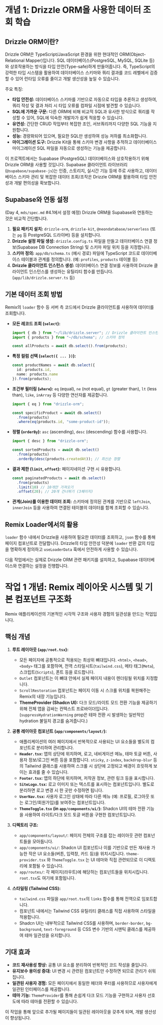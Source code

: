 # 개념 1: Drizzle ORM을 사용한 데이터 조회 학습

## Drizzle ORM이란?

Drizzle ORM은 TypeScript/JavaScript 환경을 위한 현대적인 ORM(Object-Relational Mapper)입니다. SQL 데이터베이스(PostgreSQL, MySQL, SQLite 등)와 상호작용하는 방식을 타입 안전(Type-safe)하게 만들어줍니다. 즉, TypeScript의 강력한 타입 시스템을 활용하여 데이터베이스 스키마와 쿼리 결과를 코드 레벨에서 검증할 수 있어 런타임 오류를 줄이고 개발 생산성을 높일 수 있습니다.

주요 특징:

*   **타입 안전성:** 데이터베이스 스키마를 기반으로 자동으로 타입을 추론하고 생성하여, 쿼리 작성 및 결과 처리 시 타입 오류를 컴파일 시점에 발견할 수 있습니다.
*   **SQL에 가까운 구문:** 다른 ORM에 비해 비교적 SQL과 유사한 방식으로 쿼리를 작성할 수 있어, SQL에 익숙한 개발자가 쉽게 적응할 수 있습니다.
*   **유연성:** 간단한 CRUD 작업부터 복잡한 조인, 서브쿼리까지 다양한 SQL 기능을 지원합니다.
*   **성능:** 경량화되어 있으며, 필요한 SQL만 생성하여 성능 저하를 최소화합니다.
*   **마이그레이션 도구:** Drizzle Kit을 통해 스키마 변경 사항을 추적하고 데이터베이스 마이그레이션 SQL 파일을 자동으로 생성하는 기능을 제공합니다.

이 프로젝트에서는 Supabase (PostgreSQL) 데이터베이스와 상호작용하기 위해 Drizzle ORM을 사용할 것입니다. Supabase 클라이언트 라이브러리(`@supabase/supabase-js`)는 인증, 스토리지, 실시간 기능 등에 주로 사용하고, 데이터베이스 스키마 관리 및 복잡한 데이터 조회/조작은 Drizzle ORM을 활용하여 타입 안전성과 개발 편의성을 확보합니다.

## Supabase와 연동 설정

(Day 4, `mds/spec.md` #4.1에서 설정 예정) Drizzle ORM을 Supabase와 연동하는 것은 비교적 간단합니다.

1.  **필요 패키지 설치:** `drizzle-orm`, `drizzle-kit`, `@neondatabase/serverless` (또는 `pg` 등 PostgreSQL 드라이버) 등을 설치합니다.
2.  **Drizzle 설정 파일 생성:** `drizzle.config.ts` 파일을 만들고 데이터베이스 연결 정보(Supabase DB Connection String) 및 스키마 파일 위치 등을 지정합니다.
3.  **스키마 정의:** `app/db/schema.ts` (예시 경로) 파일에 TypeScript 코드로 데이터베이스 테이블과 관계를 정의합니다. (예: `profiles`, `products` 테이블 등)
4.  **Drizzle 클라이언트 인스턴스 생성:** 데이터베이스 연결 정보를 사용하여 Drizzle 클라이언트 인스턴스를 생성하는 유틸리티 함수를 만듭니다. (`app/lib/drizzle.server.ts` 등)

## 기본 데이터 조회 방법

Remix의 `loader` 함수 등 서버 측 코드에서 Drizzle 클라이언트를 사용하여 데이터를 조회합니다.

*   **모든 레코드 조회 (`select`):**
    ```typescript
    import { db } from "~/lib/drizzle.server"; // Drizzle 클라이언트 인스턴스
    import { products } from "~/db/schema"; // 스키마 정의

    const allProducts = await db.select().from(products);
    ```
*   **특정 컬럼 선택 (`select({ ... })`):**
    ```typescript
    const productNames = await db.select({ 
      id: products.id,
      name: products.name 
    }).from(products);
    ```
*   **조건부 필터링 (`where`):** `eq` (equal), `ne` (not equal), `gt` (greater than), `lt` (less than), `like`, `inArray` 등 다양한 연산자를 제공합니다.
    ```typescript
    import { eq } from "drizzle-orm";

    const specificProduct = await db.select()
      .from(products)
      .where(eq(products.id, "some-product-id"));
    ```
*   **정렬 (`orderBy`):** `asc` (ascending), `desc` (descending) 함수를 사용합니다.
    ```typescript
    import { desc } from "drizzle-orm";

    const sortedProducts = await db.select()
      .from(products)
      .orderBy(desc(products.createdAt)); // 최신순 정렬
    ```
*   **결과 제한 (`limit`, `offset`):** 페이지네이션 구현 시 유용합니다.
    ```typescript
    const paginatedProducts = await db.select()
      .from(products)
      .limit(10) // 10개만 가져오기
      .offset(20); // 20개 건너뛰기 (3페이지)
    ```
*   **관계(Join)를 이용한 데이터 조회:** 스키마에 정의된 관계를 기반으로 `leftJoin`, `innerJoin` 등을 사용하여 연결된 테이블의 데이터를 함께 조회할 수 있습니다.

## Remix Loader에서의 활용

`loader` 함수 내에서 Drizzle을 사용하여 필요한 데이터를 조회하고, `json` 함수를 통해 페이지 컴포넌트로 전달합니다. Drizzle의 타입 안전성 덕분에 `loader` 반환 값의 타입을 명확하게 정의하고 `useLoaderData` 훅에서 안전하게 사용할 수 있습니다.

다음 작업에서는 실제로 Drizzle ORM 관련 패키지를 설치하고, Supabase 데이터베이스와 연결하는 설정을 진행합니다. 

# 작업 1 개념: Remix 레이아웃 시스템 및 기본 컴포넌트 구조화

Remix 애플리케이션의 기본적인 시각적 구조와 사용자 경험의 일관성을 만드는 작업입니다.

## 핵심 개념

1.  **루트 레이아웃 (`app/root.tsx`):**
    *   모든 페이지에 공통적으로 적용되는 최상위 뼈대입니다. `<html>`, `<head>`, `<body>` 태그를 포함하며, 전역 스타일시트(`tailwind.css`), 메타 태그(`Meta`), 스크립트(`Scripts`), 폰트 등을 로드합니다.
    *   `Outlet` 컴포넌트는 이 뼈대 안에서 실제 페이지 내용이 렌더링될 위치를 지정합니다.
    *   `ScrollRestoration` 컴포넌트는 페이지 이동 시 스크롤 위치를 복원해주는 Remix의 내장 기능입니다.
    *   **ThemeProvider (Shadcn UI):** 다크 모드/라이트 모드 전환 기능을 제공하기 위해 전체 앱을 감싸는 컨텍스트 프로바이더입니다. (`suppressHydrationWarning` prop은 테마 전환 시 발생하는 일반적인 hydration 불일치 경고를 숨겨줍니다.)

2.  **공통 레이아웃 컴포넌트 (`app/components/layout/`):**
    *   애플리케이션의 여러 페이지에서 반복적으로 사용되는 UI 요소들을 별도의 컴포넌트로 분리하여 관리합니다.
    *   **`Header.tsx`:** 앱의 상단에 위치하며, 로고, 네비게이션 메뉴, 테마 토글 버튼, 사용자 정보/로그인 버튼 등을 포함합니다. `sticky`, `z-index`, `backdrop-blur` 등의 Tailwind 클래스를 사용하여 스크롤 시 상단에 고정되고 배경이 흐릿하게 보이는 효과를 줄 수 있습니다.
    *   **`Footer.tsx`:** 앱의 하단에 위치하며, 저작권 정보, 관련 링크 등을 표시합니다.
    *   **`SiteLogo.tsx`:** 로고 이미지 또는 텍스트를 표시하는 컴포넌트입니다. 별도로 분리하면 로고 변경 시 한 곳만 수정하면 됩니다.
    *   **`UserNav.tsx`:** 사용자 로그인 상태에 따라 다른 메뉴 (예: 프로필, 로그아웃 또는 로그인/회원가입)를 보여주는 컴포넌트입니다.
    *   **`ThemeToggle.tsx` (in `app/components/ui/`):** Shadcn UI의 테마 전환 기능을 사용하여 라이트/다크 모드 토글 버튼을 구현한 컴포넌트입니다.

3.  **디렉토리 구조:**
    *   `app/components/layout/`: 페이지 전체의 구조를 잡는 레이아웃 관련 컴포넌트들을 모아둡니다.
    *   `app/components/ui/`: Shadcn UI 컴포넌트나 이를 기반으로 만든 재사용 가능한 작은 UI 요소들(버튼, 입력창, 카드 등)을 위치시킵니다. `theme-provider.tsx` 와 `ThemeToggle.tsx` 는 UI 테마와 직접 관련되므로 이 디렉토리에 포함될 수 있습니다.
    *   `app/routes/`: 각 페이지(라우트)에 해당하는 컴포넌트들을 위치시킵니다. `root.tsx`도 여기에 포함됩니다.

4.  **스타일링 (Tailwind CSS):**
    *   `tailwind.css` 파일을 `app/root.tsx`의 `links` 함수를 통해 전역으로 임포트합니다.
    *   컴포넌트 내에서는 Tailwind CSS 유틸리티 클래스를 직접 사용하여 스타일을 적용합니다.
    *   Shadcn UI는 내부적으로 Tailwind CSS를 사용하며, `border-border`, `bg-background`, `text-foreground` 등 CSS 변수 기반의 시맨틱 클래스를 제공하여 테마 일관성을 유지합니다.

## 기대 효과

*   **코드 재사용성 향상:** 공통 UI 요소를 분리하여 반복적인 코드 작성을 줄입니다.
*   **유지보수 용이성 증대:** UI 변경 시 관련된 컴포넌트만 수정하면 되므로 관리가 쉬워집니다.
*   **일관된 사용자 경험:** 모든 페이지에서 동일한 헤더와 푸터를 사용하므로 사용자에게 일관된 인터페이스를 제공합니다.
*   **테마 기능:** `ThemeProvider`를 통해 손쉽게 다크 모드 기능을 구현하고 사용자 선호도에 따라 테마를 전환할 수 있습니다.

이 작업을 통해 앞으로 추가될 페이지들이 일관된 레이아웃을 갖추게 되며, 개발 생산성이 향상됩니다. 